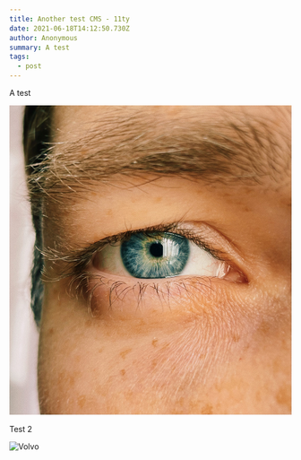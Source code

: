 ```yaml
---
title: Another test CMS - 11ty
date: 2021-06-18T14:12:50.730Z
author: Anonymous
summary: A test
tags:
  - post
---
```



A test

![](/static/img/apple_shotoniphone_andrey-glazunov_12172020.jpg)





Test 2

![Volvo](https://res.cloudinary.com/paulportfolio/image/upload/f_avif,q_auto,w_auto,c_scale/v1623851917/2021-volvo.avif)
